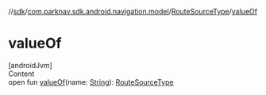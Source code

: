 //[sdk](../../../index.md)/[com.parknav.sdk.android.navigation.model](../index.md)/[RouteSourceType](index.md)/[valueOf](value-of.md)



# valueOf  
[androidJvm]  
Content  
open fun [valueOf](value-of.md)(name: [String](https://developer.android.com/reference/kotlin/java/lang/String.html)): [RouteSourceType](index.md)  



